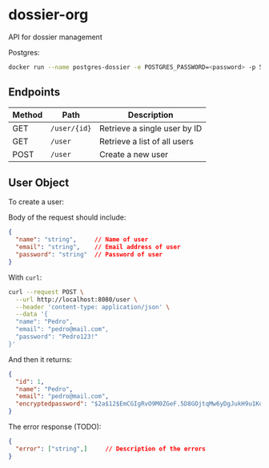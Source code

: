 # dossier-org

API for dossier management

Postgres:

```sh
docker run --name postgres-dossier -e POSTGRES_PASSWORD=<password> -p 5432:5432 -d postgres
```

## Endpoints

| Method | Path         | Description                  |
| ------ | ------------ | ---------------------------- |
| GET    | `/user/{id}` | Retrieve a single user by ID |
| GET    | `/user`      | Retrieve a list of all users |
| POST   | `/user`      | Create a new user            |

## User Object

To create a user:

Body of the request should include:

```json
{
  "name": "string",     // Name of user
  "email": "string",    // Email address of user
  "password": "string"  // Password of user
}
```

With `curl`:

```sh
curl --request POST \
  --url http://localhost:8080/user \
  --header 'content-type: application/json' \
  --data '{
  "name": "Pedro",
  "email": "pedro@mail.com",
  "password": "Pedro123!"
}'
```

And then it returns:

```json
{
  "id": 1,
  "name": "Pedro",
  "email": "pedro@mail.com",
  "encryptedpassword": "$2a$12$EmCGIgRvO9M0ZGeF.5D8GOjtqMw6yDgJukH9u1Kq5eTzcA1AZGTeq"
}
```

The error response (TODO):

```json
{
  "error": ["string",]     // Description of the errors
}
```

